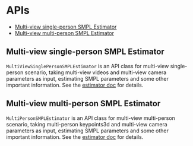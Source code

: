 # APIs

- [Multi-view single-person SMPL Estimator](#multi-view-single-person-smpl-estimator)
- [Multi-view multi-person SMPL Estimator](#multi-view-multi-person-smpl-estimator)

## Multi-view single-person SMPL Estimator

`MultiViewSinglePersonSMPLEstimator` is an API class for multi-view single-person scenario, taking multi-view videos and multi-view camera parameters as input, estimating SMPL parameters and some other important information. See the [estimator doc](./estimation/mview_sperson_smpl_estimator.md) for details.



## Multi-view multi-person SMPL Estimator

`MultiPersonSMPLEstimator` is an API class for multi-view multi-person scenario, taking multi-person keypoints3d and multi-view camera parameters as input, estimating SMPL parameters and some other important information. See the [estimator doc](./tools/mview_mperson_smplify3d.md) for details.
